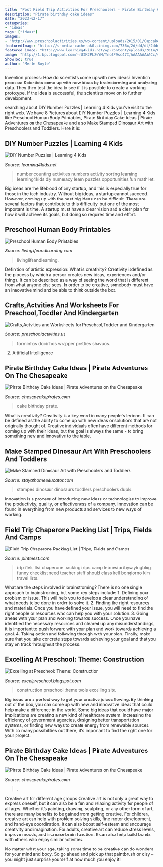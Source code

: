 ```yaml
---
title: "Post Field Trip Activities For Preschoolers - Pirate Birthday Cake Ideas"
description: "Pirate birthday cake ideas"
date: "2023-02-17"
categories:
- "ideas"
tags: ["ideas"]
images:
- "http://www.preschoolactivities.us/wp-content/uploads/2015/01/Cupcake-Liner-Field-of-Flowers.jpg"
featuredImage: "https://s-media-cache-ak0.pinimg.com/736x/2d/dd/d1/2dddd1eb5748c8439bcc5e10703d3a08.jpg"
featured_image: "http://www.learning4kids.net/wp-content/uploads/2014/03/Counting-and-Sorting.jpg"
image: "http://1.bp.blogspot.com/-rUIK2PLZwYM/TnotP9sc47I/AAAAAAAAACc/vbWGs_vd5J8/s1600/023.JPG"
ShowToc: true
author: "Merle Boyle"
---
```



Invention process: How do scientists come up with new ideas?
Invention process: Scientists come up with new ideas by brainstorming and analyzing data. They then test the idea to see if it is possible to create a working prototype. If the idea is successful, the scientists move on to further development.

	

		
searching about DIY Number Puzzles | Learning 4 Kids you've visit to the right web. We have 8 Pictures about DIY Number Puzzles | Learning 4 Kids like Preschool Human Body Printables, Pirate Birthday Cake Ideas | Pirate Adventures on the Chesapeake and also Make Stamped Dinosaur Art with Preschoolers and Toddlers. Here it is:
		
    
## DIY Number Puzzles | Learning 4 Kids

<img loading=lazy src="http://www.learning4kids.net/wp-content/uploads/2014/03/Counting-and-Sorting.jpg" onerror="this.onerror=null;this.src='https://tse1.mm.bing.net/th?id=OIP.wKlClMPsmZi5YDxjBPW5OwHaFj&amp;pid=15.1';" alt="DIY Number Puzzles | Learning 4 Kids">

_Source: learning4kids.net_

>number counting activities numbers activity sorting learning learning4kids diy numeracy learn puzzles opportunities fun math let. 

	

Big ideas are the lifeblood of any startup, and this is especially true for those in the tech industry. Without big ideas, a startup cannot succeed. However, coming up with the best big ideas can be difficult. There are several factors that contribute to this difficulty, but one of the most important is time. A startup must have a clear vision and a clear plan for how it will achieve its goals, but doing so requires time and effort.

    
## Preschool Human Body Printables

<img loading=lazy src="https://www.livinglifeandlearning.com/wp-content/uploads/2016/09/preschool-human-body-printables-2.jpg" onerror="this.onerror=null;this.src='https://tse1.mm.bing.net/th?id=OIP.v7t6cfE1KyYpvQpA1c9m3wHaLb&amp;pid=15.1';" alt="Preschool Human Body Printables">

_Source: livinglifeandlearning.com_

>livinglifeandlearning. 

	

Definition of artistic expression: What is creativity?
Creativity isdefined as the process by which a person creates new ideas, experiences and/or things. It can be described as a way of seeing the world that is different from what anyone else sees. In order to be creative, somebody must have an innovative mind and be able to think outside the box.

    
## Crafts,Actvities And Worksheets For Preschool,Toddler And Kindergarten

<img loading=lazy src="http://www.preschoolactivities.us/wp-content/uploads/2015/01/Cupcake-Liner-Field-of-Flowers.jpg" onerror="this.onerror=null;this.src='https://tse2.mm.bing.net/th?id=OIP.XPFrnOwndXbrX4KYnWfEzgHaE8&amp;pid=15.1';" alt="Crafts,Actvities and Worksheets for Preschool,Toddler and Kindergarten">

_Source: preschoolactivities.us_

>forminhas docinhos wrapper pretties shavuos. 

	

2. Artificial Intelligence 

    
## Pirate Birthday Cake Ideas | Pirate Adventures On The Chesapeake

<img loading=lazy src="https://www.chesapeakepirates.com/wp-content/uploads/2014/03/mermaidship.jpg" onerror="this.onerror=null;this.src='https://tse3.mm.bing.net/th?id=OIP.xGlPfzuc8WZGYay4EUtuIgHaLI&amp;pid=15.1';" alt="Pirate Birthday Cake Ideas | Pirate Adventures on the Chesapeake">

_Source: chesapeakepirates.com_

>cake birthday pirate. 

	

What is creativity?
Creativity is a key word in many people's lexicon. It can be defined as the ability to come up with new ideas or solutions that are not originally thought of. Creative individuals often have different methods for coming up with their ideas, but the goal is always the same - to bring something new and innovative to the table.

    
## Make Stamped Dinosaur Art With Preschoolers And Toddlers

<img loading=lazy src="https://stayathomeeducator.com/wp-content/uploads/2018/03/Duplo-stamped-dinosaurs-pinterest-image-1.jpg" onerror="this.onerror=null;this.src='https://tse4.mm.bing.net/th?id=OIP.8uWfGNmT3kDzlK2bHl4jDAHaLH&amp;pid=15.1';" alt="Make Stamped Dinosaur Art with Preschoolers and Toddlers">

_Source: stayathomeeducator.com_

>stamped dinosaur dinosaurs toddlers preschoolers duplo. 

	

innovation is a process of introducing new ideas or technologies to improve the productivity, quality, or effectiveness of a company. Innovation can be found in everything from new products and services to new ways of working. 

    
## Field Trip Chaperone Packing List | Trips, Fields And Camps

<img loading=lazy src="https://s-media-cache-ak0.pinimg.com/736x/2d/dd/d1/2dddd1eb5748c8439bcc5e10703d3a08.jpg" onerror="this.onerror=null;this.src='https://tse2.mm.bing.net/th?id=OIP.TiLd6D5GR1SLf5vUBRX54gHaKg&amp;pid=15.1';" alt="Field Trip Chaperone Packing List | Trips, Fields and Camps">

_Source: pinterest.com_

>trip field list chaperone packing trips camp letmestartbysayingblog funny checklist need teacher stuff should class hell bongiorno kim travel lists. 

	

What are the steps involved in brainstroming?
There is no one single approach to brainstroming, but some key steps include: 1. Defining your problem or issue. This will help you to develop a clear understanding of what needs to be done in order to solve it. 2. Finding the right resources and materials. Once you have defined your issue, you will need to find the right people or resources who can help you with your solution. 3. Going ahead with your plan and working towards success. Once you have identified the necessary resources and cleared up any misunderstandings, it is important to push forward with your plan and work towards achieving a goal. 4. Taking action and following through with your plan. Finally, make sure that you take concrete steps towards achieving your goal and that you stay on track throughout the process.

    
## Excelling At Preschool: Theme: Construction

<img loading=lazy src="http://1.bp.blogspot.com/-rUIK2PLZwYM/TnotP9sc47I/AAAAAAAAACc/vbWGs_vd5J8/s1600/023.JPG" onerror="this.onerror=null;this.src='https://tse4.mm.bing.net/th?id=OIP.MuCDFTAIDsCJJDyWuwdv4gHaFi&amp;pid=15.1';" alt="Excelling at Preschool: Theme: Construction">

_Source: excelpreschool.blogspot.com_

>construction preschool theme tools excelling site. 

	

Big ideas are a perfect way to get your creative juices flowing. By thinking out of the box, you can come up with new and innovative ideas that could help make a difference in the world. Some big ideas that could have major implications are creating a new kind of healthcare system, increasing the efficiency of government agencies, designing better transportation systems, or finding new ways to create energy from renewable sources. With so many possibilities out there, it's important to find the right one for your project.

    
## Pirate Birthday Cake Ideas | Pirate Adventures On The Chesapeake

<img loading=lazy src="https://i0.wp.com/www.chesapeakepirates.com/wp-content/uploads/2014/03/mermaidship.jpg?fit=736,1107&amp;ssl=1" onerror="this.onerror=null;this.src='https://tse1.mm.bing.net/th?id=OIP.4j1KpLJPgc2HUIZNdnivBwHaLI&amp;pid=15.1';" alt="Pirate Birthday Cake Ideas | Pirate Adventures on the Chesapeake">

_Source: chesapeakepirates.com_

>. 

	

Creative art for different age groups
Creative art is not only a great way to express oneself, but it can also be a fun and relaxing activity for people of all ages. Whether it’s painting, drawing, sculpting, or any other form of art, there are many benefits to be gained from getting creative.
For children, creative art can help with problem solving skills, fine motor development, and hand-eye coordination. It can also boost self-esteem and encourage creativity and imagination. For adults, creative art can reduce stress levels, improve moods, and increase brain function. It can also help build bonds with others who enjoy similar activities.

No matter what your age, taking some time to be creative can do wonders for your mind and body. So go ahead and pick up that paintbrush or clay – you might just surprise yourself at how much you enjoy it!


